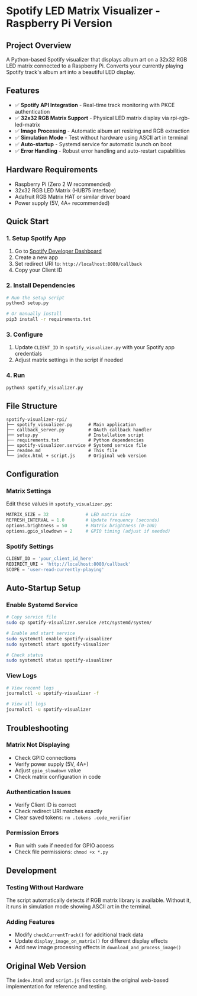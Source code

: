# Spotify LED Matrix Visualizer - Raspberry Pi Version

## Project Overview
A Python-based Spotify visualizer that displays album art on a 32x32 RGB LED matrix connected to a Raspberry Pi. Converts your currently playing Spotify track's album art into a beautiful LED display.

## Features
- ✅ **Spotify API Integration** - Real-time track monitoring with PKCE authentication
- ✅ **32x32 RGB Matrix Support** - Physical LED matrix display via rpi-rgb-led-matrix
- ✅ **Image Processing** - Automatic album art resizing and RGB extraction
- ✅ **Simulation Mode** - Test without hardware using ASCII art in terminal
- ✅ **Auto-startup** - Systemd service for automatic launch on boot
- ✅ **Error Handling** - Robust error handling and auto-restart capabilities

## Hardware Requirements
- Raspberry Pi (Zero 2 W recommended)
- 32x32 RGB LED Matrix (HUB75 interface)
- Adafruit RGB Matrix HAT or similar driver board
- Power supply (5V, 4A+ recommended)

## Quick Start

### 1. Setup Spotify App
1. Go to [Spotify Developer Dashboard](https://developer.spotify.com/dashboard)
2. Create a new app
3. Set redirect URI to: `http://localhost:8080/callback`
4. Copy your Client ID

### 2. Install Dependencies
```bash
# Run the setup script
python3 setup.py

# Or manually install
pip3 install -r requirements.txt
```

### 3. Configure
1. Update `CLIENT_ID` in `spotify_visualizer.py` with your Spotify app credentials
2. Adjust matrix settings in the script if needed

### 4. Run
```bash
python3 spotify_visualizer.py
```

## File Structure
```
spotify-visualizer-rpi/
├── spotify_visualizer.py      # Main application
├── callback_server.py         # OAuth callback handler
├── setup.py                   # Installation script
├── requirements.txt           # Python dependencies
├── spotify-visualizer.service # Systemd service file
├── readme.md                  # This file
└── index.html + script.js     # Original web version
```

## Configuration

### Matrix Settings
Edit these values in `spotify_visualizer.py`:
```python
MATRIX_SIZE = 32              # LED matrix size
REFRESH_INTERVAL = 1.0        # Update frequency (seconds)
options.brightness = 50       # Matrix brightness (0-100)
options.gpio_slowdown = 2     # GPIO timing (adjust if needed)
```

### Spotify Settings
```python
CLIENT_ID = 'your_client_id_here'
REDIRECT_URI = 'http://localhost:8080/callback'
SCOPE = 'user-read-currently-playing'
```

## Auto-Startup Setup

### Enable Systemd Service
```bash
# Copy service file
sudo cp spotify-visualizer.service /etc/systemd/system/

# Enable and start service
sudo systemctl enable spotify-visualizer
sudo systemctl start spotify-visualizer

# Check status
sudo systemctl status spotify-visualizer
```

### View Logs
```bash
# View recent logs
journalctl -u spotify-visualizer -f

# View all logs
journalctl -u spotify-visualizer
```

## Troubleshooting

### Matrix Not Displaying
- Check GPIO connections
- Verify power supply (5V, 4A+)
- Adjust `gpio_slowdown` value
- Check matrix configuration in code

### Authentication Issues
- Verify Client ID is correct
- Check redirect URI matches exactly
- Clear saved tokens: `rm .tokens .code_verifier`

### Permission Errors
- Run with `sudo` if needed for GPIO access
- Check file permissions: `chmod +x *.py`

## Development

### Testing Without Hardware
The script automatically detects if RGB matrix library is available. Without it, it runs in simulation mode showing ASCII art in the terminal.

### Adding Features
- Modify `checkCurrentTrack()` for additional track data
- Update `display_image_on_matrix()` for different display effects
- Add new image processing effects in `download_and_process_image()`

## Original Web Version
The `index.html` and `script.js` files contain the original web-based implementation for reference and testing.